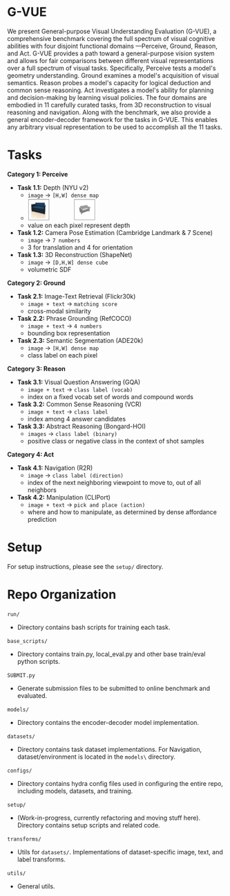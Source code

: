 # G-VUE

We present General-purpose Visual Understanding Evaluation (G-VUE), a comprehensive benchmark covering the full spectrum of visual cognitive abilities with four disjoint functional domains —Perceive, Ground, Reason, and Act. G-VUE provides a path toward a general-purpose vision system and allows for fair comparisons between different visual representations over a full spectrum of visual tasks. Specifically, Perceive tests a model's geometry understanding. Ground examines a model's acquisition of visual semantics. Reason probes a model's capacity for logical deduction and common sense reasoning. Act investigates a model's ability for planning and decision-making by learning visual policies. The four domains are embodied in 11 carefully curated tasks, from 3D reconstruction to visual reasoning and navigation. Along with the benchmark, we also provide a general encoder-decoder framework for the tasks in G-VUE. This enables any arbitrary visual representation to be used to accomplish all the 11 tasks. 


# Tasks

**Category 1: Perceive** 

* **Task 1.1:** Depth (NYU v2)
  * `image` → `[H,W] dense map `
  *  <img src="https://github.com/wllmzhu/G-VUE/blob/main/github/readme/1-1.png" width="50" height="50">    <img src="https://github.com/wllmzhu/G-VUE/blob/main/github/readme/1-2.png" width="50" height="50">
  * value on each pixel represent depth
* **Task 1.2:** Camera Pose Estimation (Cambridge Landmark & 7 Scene)
  * `image` → `7 numbers `
  * 3 for translation and 4 for orientation
* **Task 1.3:** 3D Reconstruction (ShapeNet)
  * `image` → `[D,H,W] dense cube `
  * volumetric SDF

**Category 2: Ground** 

* **Task 2.1:** Image-Text Retrieval (Flickr30k)
  * `image + text` → `matching score`
  * cross-modal similarity
* **Task 2.2:** Phrase Grounding (RefCOCO)
  * `image + text` → `4 numbers`
  * bounding box representation
* **Task 2.3:** Semantic Segmentation (ADE20k)
  * `image` → `[H,W] dense map `
  * class label on each pixel

**Category 3: Reason** 

* **Task 3.1:** Visual Question Answering (GQA)
  * `image + text` → `class label (vocab)`
  * index on a fixed vocab set of words and compound words
* **Task 3.2:** Common Sense Reasoning (VCR)
  * `image + text` → `class label`
  * index among 4 answer candidates
* **Task 3.3:** Abstract Reasoning (Bongard-HOI)
  * `images` → `class label (binary)`
  * positive class or negative class in the context of shot samples

**Category 4: Act** 

* **Task 4.1:** Navigation (R2R)
  * `image` → `class label (direction)`
  * index of the next neighboring viewpoint to move to, out of all neighbors
* **Task 4.2:** Manipulation (CLIPort)
  * `image + text` → `pick and place (action)`
  * where and how to manipulate, as determined by dense affordance prediction
  

# Setup

For setup instructions, please see the `setup/` directory.

# Repo Organization

`run/`

* Directory contains bash scripts for training each task.


`base_scripts/`

* Directory contains train.py, local_eval.py and other base train/eval python scripts.


`SUBMIT.py`

* Generate submission files to be submitted to online benchmark and evaluated.


`models/`

* Directory contains the encoder-decoder model implementation.


`datasets/`

* Directory contains task dataset implementations. For Navigation, dataset/environment is located in the `models\` directory.


`configs/`

* Directory contains hydra config files used in configuring the entire repo, including models, datasets, and training.


`setup/`

* (Work-in-progress, currently refactoring and moving stuff here). Directory contains setup scripts and related code.


`transforms/`

* Utils for `datasets/`. Implementations of dataset-specific image, text, and label transforms.


`utils/`

* General utils.




